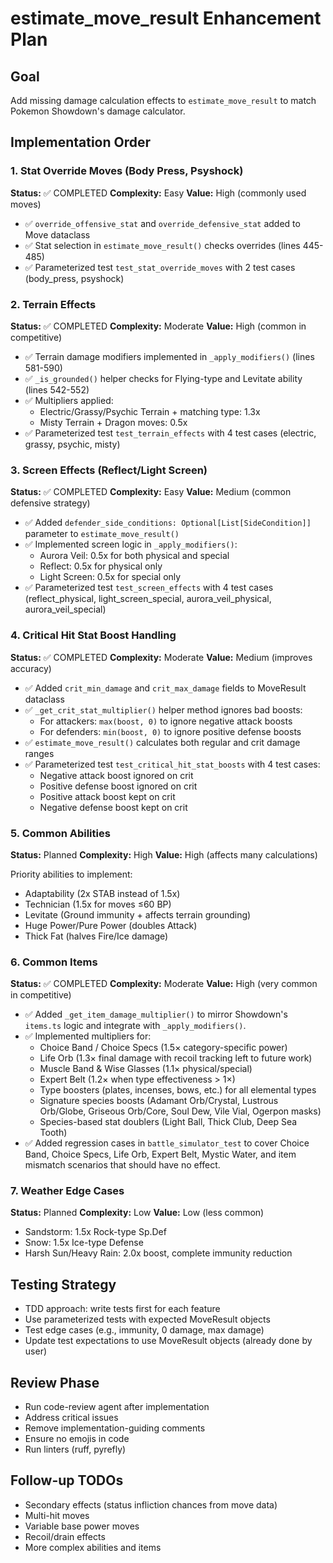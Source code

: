 # estimate_move_result Enhancement Plan

## Goal
Add missing damage calculation effects to `estimate_move_result` to match Pokemon Showdown's damage calculator.

## Implementation Order

### 1. Stat Override Moves (Body Press, Psyshock)
**Status:** ✅ COMPLETED
**Complexity:** Easy
**Value:** High (commonly used moves)

- ✅ `override_offensive_stat` and `override_defensive_stat` added to Move dataclass
- ✅ Stat selection in `estimate_move_result()` checks overrides (lines 445-485)
- ✅ Parameterized test `test_stat_override_moves` with 2 test cases (body_press, psyshock)

### 2. Terrain Effects
**Status:** ✅ COMPLETED
**Complexity:** Moderate
**Value:** High (common in competitive)

- ✅ Terrain damage modifiers implemented in `_apply_modifiers()` (lines 581-590)
- ✅ `_is_grounded()` helper checks for Flying-type and Levitate ability (lines 542-552)
- ✅ Multipliers applied:
  - Electric/Grassy/Psychic Terrain + matching type: 1.3x
  - Misty Terrain + Dragon moves: 0.5x
- ✅ Parameterized test `test_terrain_effects` with 4 test cases (electric, grassy, psychic, misty)

### 3. Screen Effects (Reflect/Light Screen)
**Status:** ✅ COMPLETED
**Complexity:** Easy
**Value:** Medium (common defensive strategy)

- ✅ Added `defender_side_conditions: Optional[List[SideCondition]]` parameter to `estimate_move_result()`
- ✅ Implemented screen logic in `_apply_modifiers()`:
  - Aurora Veil: 0.5x for both physical and special
  - Reflect: 0.5x for physical only
  - Light Screen: 0.5x for special only
- ✅ Parameterized test `test_screen_effects` with 4 test cases (reflect_physical, light_screen_special, aurora_veil_physical, aurora_veil_special)

### 4. Critical Hit Stat Boost Handling
**Status:** ✅ COMPLETED
**Complexity:** Moderate
**Value:** Medium (improves accuracy)

- ✅ Added `crit_min_damage` and `crit_max_damage` fields to MoveResult dataclass
- ✅ `_get_crit_stat_multiplier()` helper method ignores bad boosts:
  - For attackers: `max(boost, 0)` to ignore negative attack boosts
  - For defenders: `min(boost, 0)` to ignore positive defense boosts
- ✅ `estimate_move_result()` calculates both regular and crit damage ranges
- ✅ Parameterized test `test_critical_hit_stat_boosts` with 4 test cases:
  - Negative attack boost ignored on crit
  - Positive defense boost ignored on crit
  - Positive attack boost kept on crit
  - Negative defense boost kept on crit

### 5. Common Abilities
**Status:** Planned
**Complexity:** High
**Value:** High (affects many calculations)

Priority abilities to implement:
- Adaptability (2x STAB instead of 1.5x)
- Technician (1.5x for moves ≤60 BP)
- Levitate (Ground immunity + affects terrain grounding)
- Huge Power/Pure Power (doubles Attack)
- Thick Fat (halves Fire/Ice damage)

### 6. Common Items
**Status:** ✅ COMPLETED
**Complexity:** Moderate
**Value:** High (very common in competitive)

- ✅ Added `_get_item_damage_multiplier()` to mirror Showdown's `items.ts` logic and integrate with `_apply_modifiers()`.
- ✅ Implemented multipliers for:
  - Choice Band / Choice Specs (1.5× category-specific power)
  - Life Orb (1.3× final damage with recoil tracking left to future work)
  - Muscle Band & Wise Glasses (1.1× physical/special)
  - Expert Belt (1.2× when type effectiveness > 1×)
  - Type boosters (plates, incenses, bows, etc.) for all elemental types
  - Signature species boosts (Adamant Orb/Crystal, Lustrous Orb/Globe, Griseous Orb/Core, Soul Dew, Vile Vial, Ogerpon masks)
  - Species-based stat doublers (Light Ball, Thick Club, Deep Sea Tooth)
- ✅ Added regression cases in `battle_simulator_test` to cover Choice Band, Choice Specs, Life Orb, Expert Belt, Mystic Water, and item mismatch scenarios that should have no effect.

### 7. Weather Edge Cases
**Status:** Planned
**Complexity:** Low
**Value:** Low (less common)

- Sandstorm: 1.5x Rock-type Sp.Def
- Snow: 1.5x Ice-type Defense
- Harsh Sun/Heavy Rain: 2.0x boost, complete immunity reduction

## Testing Strategy
- TDD approach: write tests first for each feature
- Use parameterized tests with expected MoveResult objects
- Test edge cases (e.g., immunity, 0 damage, max damage)
- Update test expectations to use MoveResult objects (already done by user)

## Review Phase
- Run code-review agent after implementation
- Address critical issues
- Remove implementation-guiding comments
- Ensure no emojis in code
- Run linters (ruff, pyrefly)

## Follow-up TODOs
- Secondary effects (status infliction chances from move data)
- Multi-hit moves
- Variable base power moves
- Recoil/drain effects
- More complex abilities and items
